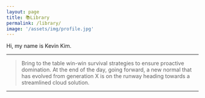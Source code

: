 ```yaml
---
layout: page
title: 📚Library
permalink: /library/
image: '/assets/img/profile.jpg'
---
```


Hi, my name is Kevin Kim.

***

> Bring to the table win-win survival strategies to ensure proactive domination. At the end of the day, going forward, a new normal that has evolved from generation X is on the runway heading towards a streamlined cloud solution.

***
